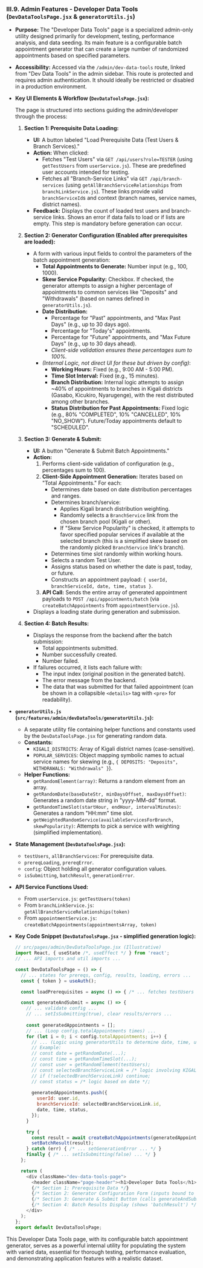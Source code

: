 
### III.9. Admin Features - Developer Data Tools (`DevDataToolsPage.jsx` & `generatorUtils.js`)

*   **Purpose:** The "Developer Data Tools" page is a specialized admin-only utility designed primarily for development, testing, performance analysis, and data seeding. Its main feature is a configurable batch appointment generator that can create a large number of randomized appointments based on specified parameters.
*   **Accessibility:** Accessed via the `/admin/dev-data-tools` route, linked from "Dev Data Tools" in the admin sidebar. This route is protected and requires admin authentication. It should ideally be restricted or disabled in a production environment.

*   **Key UI Elements & Workflow (`DevDataToolsPage.jsx`):**

    The page is structured into sections guiding the admin/developer through the process:

    1.  **Section 1: Prerequisite Data Loading:**
        *   **UI:** A button labeled "Load Prerequisite Data (Test Users & Branch Services)."
        *   **Action:** When clicked:
            *   Fetches "Test Users" via `GET /api/users?role=TESTER` (using `getTestUsers` from `userService.js`). These are predefined user accounts intended for testing.
            *   Fetches all "Branch-Service Links" via `GET /api/branch-services` (using `getAllBranchServiceRelationships` from `branchLinkService.js`). These links provide valid `branchServiceId`s and context (branch names, service names, district names).
        *   **Feedback:** Displays the count of loaded test users and branch-service links. Shows an error if data fails to load or if lists are empty. This step is mandatory before generation can occur.

    2.  **Section 2: Generator Configuration (Enabled after prerequisites are loaded):**
        *   A form with various input fields to control the parameters of the batch appointment generation:
            *   **Total Appointments to Generate:** Number input (e.g., 100, 1000).
            *   **Skew Service Popularity:** Checkbox. If checked, the generator attempts to assign a higher percentage of appointments to common services like "Deposits" and "Withdrawals" (based on names defined in `generatorUtils.js`).
            *   **Date Distribution:**
                *   Percentage for "Past" appointments, and "Max Past Days" (e.g., up to 30 days ago).
                *   Percentage for "Today's" appointments.
                *   Percentage for "Future" appointments, and "Max Future Days" (e.g., up to 30 days ahead).
                *   *Client-side validation ensures these percentages sum to 100%.*
            *   *(Internal Logic, not direct UI for these but driven by config)*:
                *   **Working Hours:** Fixed (e.g., 9:00 AM - 5:00 PM).
                *   **Time Slot Interval:** Fixed (e.g., 15 minutes).
                *   **Branch Distribution:** Internal logic attempts to assign ~40% of appointments to branches in Kigali districts (Gasabo, Kicukiro, Nyarugenge), with the rest distributed among other branches.
                *   **Status Distribution for Past Appointments:** Fixed logic (e.g., 80% "COMPLETED", 10% "CANCELLED", 10% "NO_SHOW"). Future/Today appointments default to "SCHEDULED".

    3.  **Section 3: Generate & Submit:**
        *   **UI:** A button "Generate & Submit Batch Appointments."
        *   **Action:**
            1.  Performs client-side validation of configuration (e.g., percentages sum to 100).
            2.  **Client-Side Appointment Generation:** Iterates based on "Total Appointments." For each:
                *   Determines date based on date distribution percentages and ranges.
                *   Determines branch/service:
                    *   Applies Kigali branch distribution weighting.
                    *   Randomly selects a `BranchService` link from the chosen branch pool (Kigali or other).
                    *   If "Skew Service Popularity" is checked, it attempts to favor specified popular services if available at the selected branch (this is a simplified skew based on the randomly picked `BranchService` link's branch).
                *   Determines time slot randomly within working hours.
                *   Selects a random Test User.
                *   Assigns status based on whether the date is past, today, or future.
                *   Constructs an appointment payload: `{ userId, branchServiceId, date, time, status }`.
            3.  **API Call:** Sends the entire array of generated appointment payloads to `POST /api/appointments/batch` (via `createBatchAppointments` from `appointmentService.js`).
        *   Displays a loading state during generation and submission.

    4.  **Section 4: Batch Results:**
        *   Displays the response from the backend after the batch submission:
            *   Total appointments submitted.
            *   Number successfully created.
            *   Number failed.
        *   If failures occurred, it lists each failure with:
            *   The input index (original position in the generated batch).
            *   The error message from the backend.
            *   The data that was submitted for that failed appointment (can be shown in a collapsible `<details>` tag with `<pre>` for readability).

*   **`generatorUtils.js` (`src/features/admin/devDataTools/generatorUtils.js`):**
    *   A separate utility file containing helper functions and constants used by the `DevDataToolsPage.jsx` for generating random data.
    *   **Constants:**
        *   `KIGALI_DISTRICTS`: Array of Kigali district names (case-sensitive).
        *   `POPULAR_SERVICES`: Object mapping symbolic names to actual service names for skewing (e.g., `{ DEPOSITS: "Deposits", WITHDRAWALS: "Withdrawals" }`).
    *   **Helper Functions:**
        *   `getRandomElement(array)`: Returns a random element from an array.
        *   `getRandomDate(baseDateStr, minDaysOffset, maxDaysOffset)`: Generates a random date string in "yyyy-MM-dd" format.
        *   `getRandomTimeSlot(startHour, endHour, intervalMinutes)`: Generates a random "HH:mm" time slot.
        *   `getWeightedRandomService(availableServicesForBranch, skewPopularity)`: Attempts to pick a service with weighting (simplified implementation).

*   **State Management (`DevDataToolsPage.jsx`):**
    *   `testUsers`, `allBranchServices`: For prerequisite data.
    *   `prereqLoading`, `prereqError`.
    *   `config`: Object holding all generator configuration values.
    *   `isSubmitting`, `batchResult`, `generationError`.

*   **API Service Functions Used:**
    *   From `userService.js`: `getTestUsers(token)`
    *   From `branchLinkService.js`: `getAllBranchServiceRelationships(token)`
    *   From `appointmentService.js`: `createBatchAppointments(appointmentsArray, token)`

*   **Key Code Snippet (`DevDataToolsPage.jsx` - simplified generation logic):**
    ```javascript
    // src/pages/admin/DevDataToolsPage.jsx (Illustrative)
    import React, { useState /*, useEffect */ } from 'react';
    // ... API imports and util imports ...

    const DevDataToolsPage = () => {
      // ... states for prereqs, config, results, loading, errors ...
      const { token } = useAuth();

      const loadPrerequisites = async () => { /* ... fetches testUsers and allBranchServices ... */ };

      const generateAndSubmit = async () => {
        // ... validate config ...
        // ... setIsSubmitting(true), clear results/errors ...
        
        const generatedAppointments = [];
        // ... (Loop config.totalAppointments times) ...
        for (let i = 0; i < config.totalAppointments; i++) {
          // ... (Logic using generatorUtils to determine date, time, user, branchServiceId, status) ...
          // Example:
          // const date = getRandomDate(...);
          // const time = getRandomTimeSlot(...);
          // const user = getRandomElement(testUsers);
          // const selectedBranchServiceLink = /* logic involving KIGALI_DISTRICTS and allBranchServices */;
          // if (!selectedBranchServiceLink) continue; 
          // const status = /* logic based on date */;
          
          generatedAppointments.push({
            userId: user.id,
            branchServiceId: selectedBranchServiceLink.id,
            date, time, status,
          });
        }

        try {
          const result = await createBatchAppointments(generatedAppointments, token);
          setBatchResult(result);
        } catch (err) { /* ... setGenerationError ... */ }
        finally { /* ... setIsSubmitting(false) ... */ }
      };

      return (
        <div className="dev-data-tools-page">
          <header className="page-header"><h1>Developer Data Tools</h1></header>
          {/* Section 1: Prerequisite Data */}
          {/* Section 2: Generator Configuration Form (inputs bound to 'config' state) */}
          {/* Section 3: Generate & Submit Button (calls generateAndSubmit) */}
          {/* Section 4: Batch Results Display (shows 'batchResult') */}
        </div>
      );
    };
    export default DevDataToolsPage;
    ```

This Developer Data Tools page, with its configurable batch appointment generator, serves as a powerful internal utility for populating the system with varied data, essential for thorough testing, performance evaluation, and demonstrating application features with a realistic dataset.